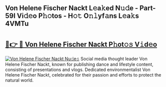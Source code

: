 ## Von Helene Fischer Nackt L𝚎a𝚔ed N𝚞𝚍e - Part-59I Vi𝚍𝚎o P𝚑𝚘tos - H𝚘𝚝 O𝚗𝚕yf𝚊ns L𝚎a𝚔s 4VMTu

# <h2><a href="http://kf51b46.oniu.top/?m=Von+Helene+Fischer+Nackt">🔗👉 🔴 Von Helene Fischer Nackt P𝚑ot𝚘𝚜 V𝚒d𝚎o</a></h2>

[![Von Helene Fischer Nackt Nu𝚍e𝚜](https://i.imgur.com/0qMVB7G.gif)](http://kf51b46.oniu.top/?m=Von+Helene+Fischer+Nackt)
Social media thought leader Von Helene Fischer Nackt, known for publishing dance and lifestyle content, consisting of presentations and vlogs. Dedicated environmentalist Von Helene Fischer Nackt, celebrated for their passion and efforts to protect the natural world.  
